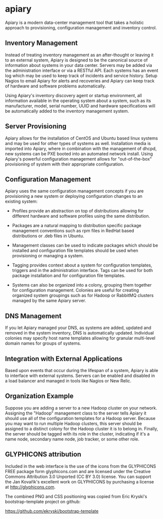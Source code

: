 apiary
======
Apiary is a modern data-center management tool that takes a holistic approach to
provisioning, configuration management and inventory control.

Inventory Management
--------------------
Instead of treating inventory management as an after-thought or leaving it to an
external system, Apiary is designed to be the canonical source of information
about systems in your data center. Servers may be added via the administration
interface or via a RESTful API. Each systems has an event log which may be used
to keep track of incidents and service history. Setup Nagios to email Apiary for
alerts and recoveries and Apiary can keep track of hardware and software
problems automatically.

Using Apiary's inventory discovery agent or startup environment, all information
available in the operating system about a system, such as its manufacturer,
model, serial number, UUID and hardware specifications will be automatically
added to the inventory management system.

Server Provisioning
-------------------
Apiary allows for the installation of CentOS and Ubuntu based linux systems and
may be used for other types of systems as well. Installation media is imported
into Apiary, where in combination with the management of dhcpd, new systems can
be PXE booted into an automated network install. Using Apiary's powerful
configuration management allows for "out-of-the-box" provisioning of system with
their appropriate configuration.

Configuration Management
------------------------
Apiary uses the same configuration management concepts if you are provisioning a
new system or deploying configuration changes to an existing system:

- Profiles provide an abstraction on top of distributions allowing for different
hardware and software profiles using the same distribution.

- Packages are a natural mapping to distribution specific package management
conventions such as rpm files in RedHat based distributions or .deb files in
Ubuntu.

- Management classes can be used to indicate packages which should be installed
and configuration file templates should be used when provisioning or managing a
system.

- Tagging provides context about a system for configuration templates, triggers
and in the administration interface. Tags can be used for both package
installation and for configuration file templates.

- Systems can also be organized into a colony, grouping them together for
configuration management. Colonies are useful for creating organized system
groupings such as for Hadoop or RabbitMQ clusters managed by the same Apiary
server.

DNS Management
--------------
If you let Apiary managed your DNS, as systems are added, updated and removed
in the system inventory, DNS is automatically updated. Individual colonies may
specify host name templates allowing for granular multi-level domain names for
groups of systems.

Integration with External Applications
--------------------------------------
Based upon events that occur during the lifespan of a system, Apiary is able to
interface with external systems. Servers can be enabled and disabled in a load
balancer and managed in tools like Nagios or New Relic.

Organization Example
--------------------
Suppose you are adding a server to a new Hadoop cluster on your network.
Assigning the "Hadoop" management class to the server tells Apiary it should
use all of the configuration templates for a Hadoop server. Because you may
want to run multiple Hadoop  clusters, this server should be assigned to a
distinct colony for the Hadoop cluster it is to belong in. Finally, the server
should be tagged with its role in the cluster, indicating if it's a name node,
secondary name node, job tracker, or some other role.

GLYPHICONS attribution
----------------------
Included in the web interface is the use of the icons from the GLYPHICONS FREE
package form glyphicons.com and are licensed under the Creative Commons
Attribution 3.0 Unported (CC BY 3.0) license. You can support the  Jan Kovařík's
excellent work on GLYPHICONS by purchasing a license at http://glyphicons.com.

The combined PNG and CSS positioning was copied from Eric Kryski's
bootstrap-template project on github:

https://github.com/ekryski/bootstrap-template
